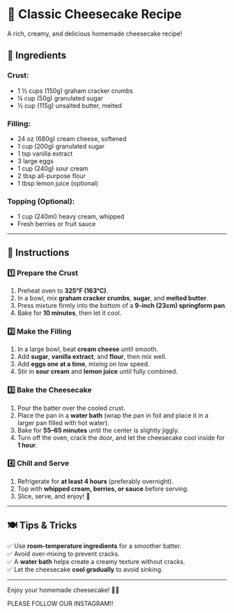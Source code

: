 # 🍰 Classic Cheesecake Recipe  

A rich, creamy, and delicious homemade cheesecake recipe!  

## 🛒 Ingredients  

### **Crust:**  
- 1 ½ cups (150g) graham cracker crumbs  
- ¼ cup (50g) granulated sugar  
- ½ cup (115g) unsalted butter, melted  

### **Filling:**  
- 24 oz (680g) cream cheese, softened  
- 1 cup (200g) granulated sugar  
- 1 tsp vanilla extract  
- 3 large eggs  
- 1 cup (240g) sour cream  
- 2 tbsp all-purpose flour  
- 1 tbsp lemon juice (optional)  

### **Topping (Optional):**  
- 1 cup (240ml) heavy cream, whipped  
- Fresh berries or fruit sauce  

---

## 📝 Instructions  

### **1️⃣ Prepare the Crust**  
1. Preheat oven to **325°F (163°C)**.  
2. In a bowl, mix **graham cracker crumbs**, **sugar**, and **melted butter**.  
3. Press mixture firmly into the bottom of a **9-inch (23cm) springform pan**.  
4. Bake for **10 minutes**, then let it cool.  

### **2️⃣ Make the Filling**  
1. In a large bowl, beat **cream cheese** until smooth.  
2. Add **sugar**, **vanilla extract**, and **flour**, then mix well.  
3. Add **eggs one at a time**, mixing on low speed.  
4. Stir in **sour cream** and **lemon juice** until fully combined.  

### **3️⃣ Bake the Cheesecake**  
1. Pour the batter over the cooled crust.  
2. Place the pan in a **water bath** (wrap the pan in foil and place it in a larger pan filled with hot water).  
3. Bake for **55–65 minutes** until the center is slightly jiggly.  
4. Turn off the oven, crack the door, and let the cheesecake cool inside for **1 hour**.  

### **4️⃣ Chill and Serve**  
1. Refrigerate for **at least 4 hours** (preferably overnight).  
2. Top with **whipped cream, berries, or sauce** before serving.  
3. Slice, serve, and enjoy! 🎉  

---

## 🍽 Tips & Tricks  
✅ Use **room-temperature ingredients** for a smoother batter.  
✅ Avoid over-mixing to prevent cracks.  
✅ A **water bath** helps create a creamy texture without cracks.  
✅ Let the cheesecake **cool gradually** to avoid sinking.  

---

Enjoy your homemade cheesecake! 🍰😋  

PLEASE FOLLOW OUR INSTAGRAM!!

